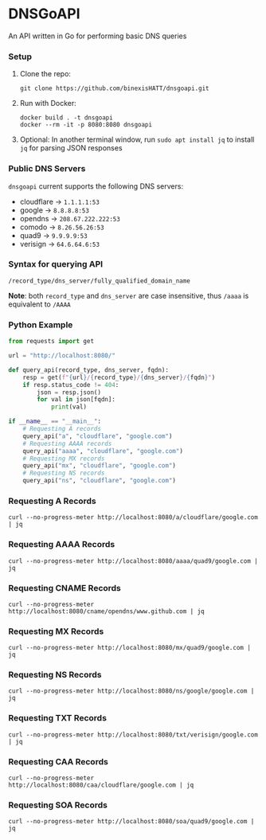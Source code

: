 # DNSGoAPI

An API written in Go for performing basic DNS queries

### Setup

1. Clone the repo:
    ```
    git clone https://github.com/binexisHATT/dnsgoapi.git
    ```
2. Run with Docker:
    ```
    docker build . -t dnsgoapi
    docker --rm -it -p 8080:8080 dnsgoapi
    ```
3. Optional: In another terminal window, run `sudo apt install jq` to install `jq` for parsing JSON responses 

### Public DNS Servers

`dnsgoapi` current supports the following DNS servers:

- cloudflare -> `1.1.1.1:53`
- google -> `8.8.8.8:53`
- opendns -> `208.67.222.222:53`
- comodo -> `8.26.56.26:53`
- quad9 -> `9.9.9.9:53`
- verisign -> `64.6.64.6:53`

### Syntax for querying API

```
/record_type/dns_server/fully_qualified_domain_name
```
**Note**: both `record_type` and `dns_server` are case insensitive, thus `/aaaa` is equivalent to `/AAAA`

### Python Example

```python
from requests import get

url = "http://localhost:8080/"

def query_api(record_type, dns_server, fqdn):
    resp = get(f"{url}/{record_type}/{dns_server}/{fqdn}")
    if resp.status_code != 404:
        json = resp.json()
        for val in json[fqdn]:
            print(val)

if __name__ == "__main__":
    # Requesting A records
    query_api("a", "cloudflare", "google.com")
    # Requesting AAAA records
    query_api("aaaa", "cloudflare", "google.com")
    # Requesting MX records
    query_api("mx", "cloudflare", "google.com")
    # Requesting NS records
    query_api("ns", "cloudflare", "google.com")
```

### Requesting A Records

```
curl --no-progress-meter http://localhost:8080/a/cloudflare/google.com | jq
```

### Requesting AAAA Records

```
curl --no-progress-meter http://localhost:8080/aaaa/quad9/google.com | jq
```

### Requesting CNAME Records

```
curl --no-progress-meter http://localhost:8080/cname/opendns/www.github.com | jq
```

### Requesting MX Records

```
curl --no-progress-meter http://localhost:8080/mx/quad9/google.com | jq
```

### Requesting NS Records

```
curl --no-progress-meter http://localhost:8080/ns/google/google.com | jq
```

### Requesting TXT Records

```
curl --no-progress-meter http://localhost:8080/txt/verisign/google.com | jq
```

### Requesting CAA Records

```
curl --no-progress-meter http://localhost:8080/caa/cloudflare/google.com | jq
```

### Requesting SOA Records

```
curl --no-progress-meter http://localhost:8080/soa/quad9/google.com | jq
```
